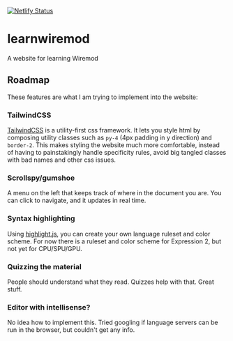 [![Netlify Status](https://api.netlify.com/api/v1/badges/4e274d51-4406-44ba-ad61-d89ee67ae0ee/deploy-status)](https://app.netlify.com/sites/learnwiremod/deploys)

# learnwiremod
A website for learning Wiremod

## Roadmap
These features are what I am trying to implement into the website:

### TailwindCSS
[TailwindCSS](https://tailwindcss.com) is a utility-first css framework. It lets you style html by composing utility classes such as `py-4` (4px padding in y direction) and `border-2`. This makes styling the website much more comfortable, instead of having to painstakingly handle specificity rules, avoid big tangled classes with bad names and other css issues.

### Scrollspy/gumshoe
A menu on the left that keeps track of where in the document you are. You can click to navigate, and it updates in real time.

### Syntax highlighting
Using [highlight.js](https://highlightjs.org/), you can create your own language ruleset and color scheme. For now there is a ruleset and color scheme for Expression 2, but not yet for CPU/SPU/GPU.

### Quizzing the material
People should understand what they read. Quizzes help with that. Great stuff.

### Editor with intellisense?
No idea how to implement this. Tried googling if language servers can be run in the browser, but couldn't get any info.